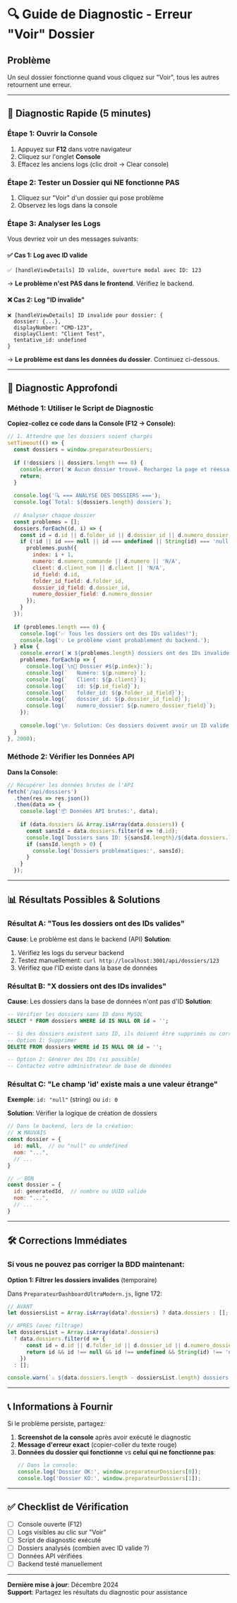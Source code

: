 # 🔍 Guide de Diagnostic - Erreur "Voir" Dossier

## Problème
Un seul dossier fonctionne quand vous cliquez sur "Voir", tous les autres retournent une erreur.

---

## 🚀 Diagnostic Rapide (5 minutes)

### Étape 1: Ouvrir la Console
1. Appuyez sur **F12** dans votre navigateur
2. Cliquez sur l'onglet **Console**
3. Effacez les anciens logs (clic droit → Clear console)

### Étape 2: Tester un Dossier qui NE fonctionne PAS
1. Cliquez sur "Voir" d'un dossier qui pose problème
2. Observez les logs dans la console

### Étape 3: Analyser les Logs

Vous devriez voir un des messages suivants:

#### ✅ **Cas 1: Log avec ID valide**
```
✅ [handleViewDetails] ID valide, ouverture modal avec ID: 123
```
→ **Le problème n'est PAS dans le frontend**. Vérifiez le backend.

#### ❌ **Cas 2: Log "ID invalide"**
```
❌ [handleViewDetails] ID invalide pour dossier: {
  dossier: {...},
  displayNumber: "CMD-123",
  displayClient: "Client Test",
  tentative_id: undefined
}
```
→ **Le problème est dans les données du dossier**. Continuez ci-dessous.

---

## 🔬 Diagnostic Approfondi

### Méthode 1: Utiliser le Script de Diagnostic

**Copiez-collez ce code dans la Console (F12 → Console):**

```javascript
// 1. Attendre que les dossiers soient chargés
setTimeout(() => {
  const dossiers = window.preparateurDossiers;
  
  if (!dossiers || dossiers.length === 0) {
    console.error('❌ Aucun dossier trouvé. Rechargez la page et réessayez.');
    return;
  }
  
  console.log('🔍 === ANALYSE DES DOSSIERS ===');
  console.log(`Total: ${dossiers.length} dossiers`);
  
  // Analyser chaque dossier
  const problemes = [];
  dossiers.forEach((d, i) => {
    const id = d.id || d.folder_id || d.dossier_id || d.numero_dossier;
    if (!id || id === null || id === undefined || String(id) === 'null' || String(id) === 'undefined') {
      problemes.push({
        index: i + 1,
        numero: d.numero_commande || d.numero || 'N/A',
        client: d.client_nom || d.client || 'N/A',
        id_field: d.id,
        folder_id_field: d.folder_id,
        dossier_id_field: d.dossier_id,
        numero_dossier_field: d.numero_dossier
      });
    }
  });
  
  if (problemes.length === 0) {
    console.log('✅ Tous les dossiers ont des IDs valides!');
    console.log('💡 Le problème vient probablement du backend.');
  } else {
    console.error(`❌ ${problemes.length} dossiers ont des IDs invalides:`);
    problemes.forEach(p => {
      console.log(`\n🔴 Dossier #${p.index}:`);
      console.log(`   Numéro: ${p.numero}`);
      console.log(`   Client: ${p.client}`);
      console.log(`   id: ${p.id_field}`);
      console.log(`   folder_id: ${p.folder_id_field}`);
      console.log(`   dossier_id: ${p.dossier_id_field}`);
      console.log(`   numero_dossier: ${p.numero_dossier_field}`);
    });
    
    console.log('\n💡 Solution: Ces dossiers doivent avoir un ID valide dans la base de données.');
  }
}, 2000);
```

### Méthode 2: Vérifier les Données API

**Dans la Console:**

```javascript
// Récupérer les données brutes de l'API
fetch('/api/dossiers')
  .then(res => res.json())
  .then(data => {
    console.log('📦 Données API brutes:', data);
    
    if (data.dossiers && Array.isArray(data.dossiers)) {
      const sansId = data.dossiers.filter(d => !d.id);
      console.log(`Dossiers sans ID: ${sansId.length}/${data.dossiers.length}`);
      if (sansId.length > 0) {
        console.log('Dossiers problématiques:', sansId);
      }
    }
  });
```

---

## 📊 Résultats Possibles & Solutions

### Résultat A: "Tous les dossiers ont des IDs valides"
**Cause**: Le problème est dans le backend (API)
**Solution**:
1. Vérifiez les logs du serveur backend
2. Testez manuellement: `curl http://localhost:3001/api/dossiers/123`
3. Vérifiez que l'ID existe dans la base de données

### Résultat B: "X dossiers ont des IDs invalides"
**Cause**: Les dossiers dans la base de données n'ont pas d'ID
**Solution**:
```sql
-- Vérifier les dossiers sans ID dans MySQL
SELECT * FROM dossiers WHERE id IS NULL OR id = '';

-- Si des dossiers existent sans ID, ils doivent être supprimés ou corrigés
-- Option 1: Supprimer
DELETE FROM dossiers WHERE id IS NULL OR id = '';

-- Option 2: Générer des IDs (si possible)
-- Contactez votre administrateur de base de données
```

### Résultat C: "Le champ 'id' existe mais a une valeur étrange"
**Exemple**: `id: "null"` (string) ou `id: 0`

**Solution**: Vérifier la logique de création de dossiers
```javascript
// Dans le backend, lors de la création:
// ❌ MAUVAIS
const dossier = {
  id: null,  // ou "null" ou undefined
  nom: "...",
  // ...
}

// ✅ BON
const dossier = {
  id: generatedId,  // nombre ou UUID valide
  nom: "...",
  // ...
}
```

---

## 🛠️ Corrections Immédiates

### Si vous ne pouvez pas corriger la BDD maintenant:

**Option 1: Filtrer les dossiers invalides** (temporaire)

Dans `PreparateurDashboardUltraModern.js`, ligne 172:

```javascript
// AVANT
let dossiersList = Array.isArray(data?.dossiers) ? data.dossiers : [];

// APRÈS (avec filtrage)
let dossiersList = Array.isArray(data?.dossiers) 
  ? data.dossiers.filter(d => {
      const id = d.id || d.folder_id || d.dossier_id || d.numero_dossier;
      return id && id !== null && id !== undefined && String(id) !== 'null' && String(id) !== 'undefined';
    })
  : [];

console.warn(`⚠️ ${data.dossiers.length - dossiersList.length} dossiers ignorés (ID invalide)`);
```

---

## 📞 Informations à Fournir

Si le problème persiste, partagez:

1. **Screenshot de la console** après avoir exécuté le diagnostic
2. **Message d'erreur exact** (copier-coller du texte rouge)
3. **Données du dossier qui fonctionne** vs **celui qui ne fonctionne pas**:
   ```javascript
   // Dans la console:
   console.log('Dossier OK:', window.preparateurDossiers[0]);
   console.log('Dossier KO:', window.preparateurDossiers[1]);
   ```

---

## ✅ Checklist de Vérification

- [ ] Console ouverte (F12)
- [ ] Logs visibles au clic sur "Voir"
- [ ] Script de diagnostic exécuté
- [ ] Dossiers analysés (combien avec ID valide ?)
- [ ] Données API vérifiées
- [ ] Backend testé manuellement

---

**Dernière mise à jour**: Décembre 2024  
**Support**: Partagez les résultats du diagnostic pour assistance
